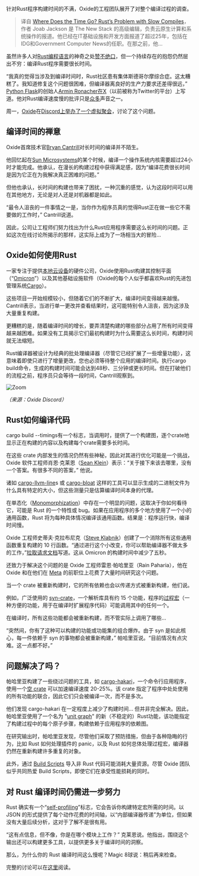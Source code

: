 <!--
title: 时间去哪儿了? - Rust编译速度问题研究
cover: https://cdn.thenewstack.io/media/2024/01/07bf0685-rust-build-crab-1024x643.jpg
-->

针对Rust程序构建时间的不满，Oxide的工程团队展开了对整个编译过程的调查。

> 译自 [Where Does the Time Go? Rust’s Problem with Slow Compiles](https://thenewstack.io/where-does-the-time-go-rusts-problem-with-slow-compiles/)，作者 Joab Jackson 是 The New Stack 的高级编辑，负责云原生计算和系统操作的报道。他已经在IT基础设施和开发方面报道了超过25年，包括在IDG和Government Computer News的任职。在那之前，他...

虽然许多人对[Rust编程语言](https://thenewstack.io/bpf-opens-a-door-to-linux-dynamic-scheduling-maybe-with-rust/)的神奇之处[赞不绝口](https://thenewstack.io/how-to-write-your-own-email-server-in-rust/)，但一个持续存在的抱怨仍然层出不穷：编译Rust程序需要很长时间。

“我真的觉得当涉及到编译时间时，Rust社区患有集体斯德哥尔摩综合症。这太糟糕了。我知道修复这个问题很困难，但编译器离良好的生产力要求还差得很远，” [Python Flask](https://flask.palletsprojects.com/en/3.0.x/)的创始人[Armin Ronacher](https://github.com/mitsuhiko)[在X](https://twitter.com/mitsuhiko/status/1749773861153910968)（以前被称为Twitter的平台）上写道。他对Rust编译速度慢的批评只是[众多](https://thenewstack.io/google-busts-confirms-common-myths-about-rust-programming/)声音之一。

周一，[Oxide](https://thenewstack.io/oxide-launches-the-worlds-first-commercial-cloud-computer/)在[Discord上举办了一个虚拟聚会](https://discordapp.com/channels/1042492311080288306/1199149409607372940)，讨论了这个问题。

## 编译时间的禅意

Oxide首席技术官[Bryan Cantrill](https://thenewstack.io/bryan-cantrill-on-ai-doomerism-intelligence-is-not-enough/)对长时间的编译并不陌生。

他回忆起在[Sun Microsystems](https://thenewstack.io/sun-microsystems-a-look-back-at-a-tech-company-ahead-of-its-time/)的某个时候，编译一个操作系统内核需要超过24小时才能完成。他承认，在漫长的构建过程中获得满足感，因为“编译花费很长时间是因为它正在为我解决真正困难的问题。”

但他也承认，长时间的构建也带来了困扰，一种沉重的感觉，认为这段时间可以用在其他地方，无论是对人还是对机器都是如此。

“最令人沮丧的一件事情之一是，当你作为程序员真的觉得Rust正在做一些它不需要做的工作时，” Cantrill说道。

因此，公司让工程师们努力找出为什么Rust应用程序需要这么长时间的问题。正如这次在线讨论所揭示的那样，这实际上成为了一场相当大的冒险...

## Oxide如何使用Rust

一家专注于提供[本地云设备](https://thenewstack.io/in-pursuit-of-a-superior-server-oxide-computer-ships-its-first-rack/)的硬件公司，Oxide使用Rust构建其控制平面（“[Omicron](https://github.com/oxidecomputer/omicron)”）以及其他基础设施软件（Oxide的每个人似乎都喜欢Rust的先进包管理系统[Cargo](https://thenewstack.io/rust-is-surging-ahead-in-webassembly-for-now/)）。

这些项目一开始规模较小，但随着它们的不断扩大，编译时间变得越来越慢。Cantrill表示，当进行单一更改并查看结果时，这可能特别令人沮丧，因为这涉及大量重复构建。

更糟糕的是，随着编译时间的增长，要弄清楚构建的哪些部分占用了所有时间变得越来越困难。如果没有工具揭示它们最初构建时为什么需要这么长时间，构建时间就无法缩短。

Rust编译器被设计为经典的批处理编译器（尽管它已经扩展了一些增量功能），这意味着即使只进行了增量更改，您也必须等待整个应用的编译时间。执行cargo build命令，生成的构建时间可能会达到48秒、三分钟或更长时间。但在打破他们的流程之前，程序员只会等待一段时间，Cantrill观察到。

![Zoom](https://cdn.thenewstack.io/media/2024/01/de1d0eea-build-unit-time.png)

*（来源：Oxide Discord）*

## Rust如何编译代码

cargo build --timings有一个标志，当调用时，提供了一个构建图，逐个crate地显示正在构建的内容以及构建每个crate需要多长时间。

在这些 crate 内部发生的情况仍然有些神秘，因此对其进行优化可能是一个挑战，Oxide 软件工程师肖恩·克莱恩（[Sean Klein](https://www.linkedin.com/in/sean-klein-17637362/)）表示：“关于接下来该去哪里，没有一个答案。有很多不同的答案，” 他说。

诸如 [cargo-llvm-line](https://github.com/dtolnay/cargo-llvm-lines)s 或 [cargo-bloat](https://github.com/RazrFalcon/cargo-bloat) 这样的工具可以显示生成的二进制文件为什么具有特定的大小，但这些测量只是估算编译时间本身的代理。

在单态化（[Monomorphization](https://rustc-dev-guide.rust-lang.org/backend/monomorph.html)）中存在一个明显的问题，这取决于你如何看待它，可能是 Rust 的一个特性或 bug。如果在应用程序的多个地方使用了一个小的通用函数，Rust 将为每种具体情况编译该通用函数。结果是：程序运行快，编译时间慢。

Oxide 工程师史蒂夫·克拉布尼克（[Steve Klabnik](https://github.com/steveklabnik)）创建了一个消除所有这些通用函数重复构建的 10 行函数。“通过进行这个小改变，你可以帮助编译器不做太多的工作，”[拉取请求文档](https://github.com/oxidecomputer/dropshot/pull/597)写道。这从 Omicron 的构建时间中减少了五秒。

还致力于解决这个问题的是 Oxide 工程师雷恩·帕哈里亚（Rain Paharia），他在 Oxide 和在他们在 [Meta](https://thenewstack.io/meta-solves-pythons-problem-of-the-not-so-immutable-objects/) 的前职位上花费了大量时间研究这个问题。

当一个 crate 被重新构建时，它的所有依赖也会以传递方式被重新构建，他们说。

例如，广泛使用的 [syn-crate](https://crates.io/crates/syn)，一个解析库具有约 15 个功能，程序的[过程宏](https://doc.rust-lang.org/reference/procedural-macros.html)（一种方便的功能，用于在编译时扩展程序代码）可能调用其中的任何一个。

在编译时，所有这些功能都会被重新构建，而不管实际上调用了哪些...

“突然间，你有了这种可以构建的功能或功能集的组合爆炸。由于 syn 是如此核心，每一件依赖于 syn 的事物都会被重新构建，” 帕哈里亚说。“目前情况有点灾难。这一点都不好。”

## 问题解决了吗？

帕哈里亚构建了一些绕过问题的工具，如 [cargo-hakari](https://crates.io/crates/cargo-hakari)，一个命令行应用程序，使用一个[空 crate](https://crates.io/crates/workspace-hack) 可以加速编译速度 20-25%。该 crate 指定了程序中处处使用的所有功能的联合，因此它们只会被编译一次，而不是多次。

他们发现 cargo-hakari 在一定程度上减少了构建时间... 但并非完全解决。因此，帕哈里亚使用了一个名为 "[unit graph](https://doc.rust-lang.org/nightly/nightly-rustc/cargo/core/compiler/unit_graph/type.UnitGraph.html)" 的新（不稳定的）Rust功能，该功能指定了构建过程中的每个原子步骤，构建依赖于应用程序的依赖图。

在研究输出时，帕哈里亚发现，尽管他们采取了预防措施，但由于各种隐晦的行为，比如 Rust 如何处理插件的 panic，以及 Rust 如何总体处理过程宏，编译器仍然在重新构建许多重复的对象。

此外，通过 [Build Scripts](https://doc.rust-lang.org/cargo/reference/build-scripts.html) 导入非 Rust 代码可能消耗大量资源。尽管 Oxide 团队似乎共同热爱 Build Scripts，即使它们在承受性能损耗的同时。

## 对 Rust 编译时间仍需进一步努力

Rust 确实有一个“[self-profiling](https://blog.rust-lang.org/inside-rust/2020/02/25/intro-rustc-self-profile.html)”标志，它会告诉你构建特定宏所需的时间。以 JSON 的形式提供了每个动作花费的时间轴，以“内部编译器传递”为单位，但如果没有大量后续分析，这对于了解不是很有用。

“这有点信息，但不像，你是在哪个模块上工作？” 克莱恩说。他指出，围绕这个输出还可以构建更多工具，以提供更多关于编译时间的洞察。

那么，为什么你的 Rust 编译时间这么慢呢？Magic 8球说：稍后再来检查。

完整的讨论可以在[这里](https://share.transistor.fm/s/a46ddac5)阅读。
